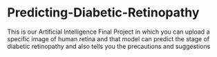 # Predicting-Diabetic-Retinopathy
This is our Artificial Intelligence Final Project in which you can upload a specific image of human retina and that model can predict the stage of diabetic retinopathy and also tells you the precautions and suggestions 
